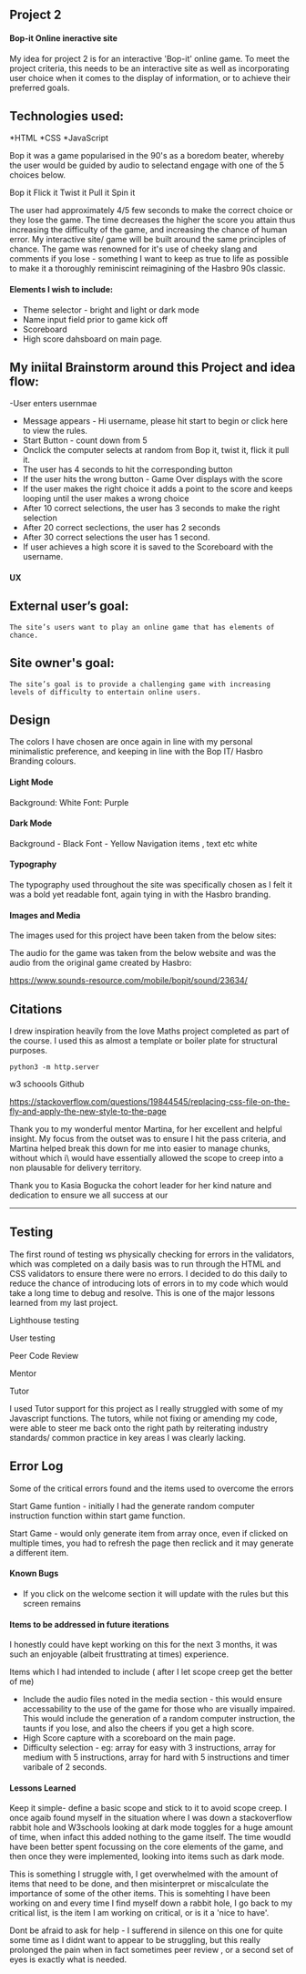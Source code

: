## Project 2


####  Bop-it Online ineractive site
My idea for project 2 is for an interactive 'Bop-it' online game. To meet the project criteria, this needs to be an interactive site as well as incorporating user choice when it comes to the display of information, or to achieve their preferred goals.

## Technologies used:
*HTML
*CSS
*JavaScript

Bop it was a game popularised in the 90's as a boredom beater, whereby the user would be guided by audio to selectand engage with one of the 5 choices below.

  Bop it
  Flick it
  Twist it 
  Pull it
  Spin it 

The user had approximately 4/5 few seconds to make the correct choice or they lose the game. The time decreases the higher the score you attain thus increasing the difficulty of the game, and increasing the chance of human error. My interactive site/ game will be built around the same principles of chance. The game was renowned for it's use of cheeky slang and comments if you lose - something I want to keep as true to life as possible to make it a thoroughly reminiscint reimagining of the Hasbro 90s classic.

#### Elements I wish to include:

* Theme selector - bright and light or dark mode
* Name input field prior to game kick off
* Scoreboard  
* High score dahsboard on main page.


## My iniital Brainstorm around this Project and idea flow:
-User enters usernmae
* Message appears - Hi username, please hit start to begin or click here to view the rules. 
* Start Button - count down from 5
 * Onclick the computer selects at random from Bop it, twist it, flick it pull it.
* The user has 4 seconds to hit the corresponding button
* If the user hits the wrong button - Game Over displays with the score
* If the user makes the right choice it adds a point to the score and keeps looping until the user makes a wrong choice
* After 10 correct selections, the user has 3 seconds to make the right selection
* After 20 correct seclections, the user has 2 seconds
* After 30 correct selections the user has 1 second.
* If user achieves a high score it is saved to the Scoreboard with the username. 

#### UX
##  External user’s goal:

    The site’s users want to play an online game that has elements of chance.

##  Site owner's goal:

    The site’s goal is to provide a challenging game with increasing levels of difficulty to entertain online users.



## Design
The colors I have chosen are once again in line with my personal minimalistic preference, and keeping in line with the Bop IT/ Hasbro  Branding colours.

#### Light Mode
Background: White
Font: Purple

#### Dark Mode
Background - Black 
Font - Yellow
Navigation items , text etc white


#### Typography
The typography used throughout the site was specifically chosen as I felt it was a bold yet readable font, again tying in with the Hasbro branding.


#### Images and Media
The images used for this project have been taken from the below sites:


The audio for the game was taken from the below website and was the audio from the original game created by Hasbro:

https://www.sounds-resource.com/mobile/bopit/sound/23634/


## Citations
I drew inspiration heavily from the love Maths project completed as part of the course. I used this as almost a template or boiler plate for structural purposes.

`python3 -m http.server`


w3 schoools
Github

https://stackoverflow.com/questions/19844545/replacing-css-file-on-the-fly-and-apply-the-new-style-to-the-page

Thank you to my wonderful mentor Martina, for her excellent and helpful insight. My focus from the outset was to ensure I hit the pass criteria, and Martina helped break this down for me into easier to manage chunks, without which i\ would have essentially allowed the scope to creep into a non plausable for delivery territory.

Thank you to Kasia Bogucka the cohort leader for her kind nature and dedication to ensure we all success at our 

------

## Testing

The first round of testing ws physically checking for errors in the validators, which was completed on a daily basis was to run through the HTML and CSS validators to ensure there were no errors. I decided to do this daily to reduce the chance of introducing lots of errors in to my code which would take a long time to debug and resolve. This is one of the major lessons learned from my last project.

Lighthouse testing 

User testing

Peer Code Review 

Mentor 

Tutor

I used Tutor support for this project as I really struggled with some of my Javascript functions. The tutors, while not fixing or amending my code, were able to steer me back onto the right path by reiterating industry standards/ common practice in key areas I was clearly lacking.

## Error Log 
Some of the critical errors found and the items used to overcome the errors

Start Game funtion - initially I had the generate random computer instruction function within start game function.

Start Game - would only generate item from array once, even if clicked on multiple times, you had to refresh the page then reclick and it may generate a different item.

#### Known Bugs
* If you click on the welcome section it will update with the rules but this screen remains

#### Items to be addressed in future iterations
I honestly could have kept working on this for the next 3 months, it was such an enjoyable (albeit frusttrating at times) experience. 

Items which I had intended to include ( after I let scope creep get the better of me)

* Include the audio files noted in the media section - this would ensure accessability to the use of the game for those who are visually impaired. This would include the generation of a random computer instruction, the taunts if you lose, and also the cheers if you get a high score.
* High Score capture with a scoreboard on the main page.
* Difficulty selection - eg: array for easy with 3 instructions, array for medium with 5 instructions, array for hard with 5 instructions and timer varibale of 2 seconds.

#### Lessons Learned
Keep it simple- define a basic scope and stick to it to avoid scope creep. I once agaib found myself in the situation where I was down a stackoverflow rabbit hole and W3schools looking at dark mode toggles for a huge amount of time, when infact this added nothing to the game itself. The time woudld have been better spent focussing on the core elements of the game, and then once they were implemented, looking into items such as dark mode.

This is something I struggle with, I get overwhelmed with the amount of items that need to be done, and then misinterpret or miscalculate the importance of some of the other items. This is somehting I have been working on and every time I find myself down a rabbit hole, I go back to my critical list, is the item I am working on critical, or is it a 'nice to have'.

Dont be afraid to ask for help - I sufferend in silence on this one for quite some time as I didnt want to appear to be struggling, but this really prolonged the pain when in fact sometimes peer review , or a second set of eyes is exactly what is needed.

